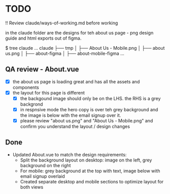 # TODO

!! Review claude/ways-of-working.md before working

in the claude folder are the designs for teh about us page - png design guide and html exports out of figma.

$ tree claude
...
claude
├── tmp
│   ├── About Us - Mobile.png
│   ├── about us.png
│   ├── about-figma
│   ├── about-mobile-figma
...

## QA review - About.vue
- [x] the about us page is loading great and has all the assets and components
- [x] the layout for this page is different
   - [x] the backgound image should only be on the LHS. the RHS is a grey backgrond
   - [x] in respnsive mode the hero copy is over teh grey background and the image is below with the email signup over it.
   - [x] please review "about us.png" and "About Us - Mobile.png" and confirm you understand the layout / design changes

## Done
- Updated About.vue to match the design requirements:
  - Split the background layout on desktop: image on the left, grey background on the right
  - For mobile: grey background at the top with text, image below with email signup overlaid
  - Created separate desktop and mobile sections to optimize layout for both views
